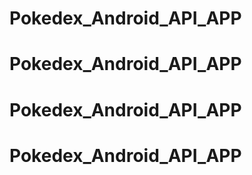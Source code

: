 # Pokedex_Android_API_APP
# Pokedex_Android_API_APP
# Pokedex_Android_API_APP
# Pokedex_Android_API_APP
